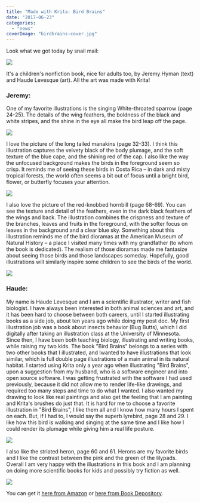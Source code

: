 ```yaml
---
title: "Made with Krita: Bird Brains"
date: "2017-06-23"
categories: 
  - "news"
coverImage: "birdbrains-cover.jpg"
---
```


Look what we got today by snail mail:

![](/images/posts/2017/birdbrains-cover.jpg)

It's a children's nonfiction book, nice for adults too, by Jeremy Hyman (text) and Haude Levesque (art). All the art was made with Krita!

### Jeremy:

One of my favorite illustrations is the singing White-throated sparrow (page 24-25). The details of the wing feathers, the boldness of the black and white stripes, and the shine in the eye all make the bird leap off the page.

![](/images/posts/2017/birdbrains1.jpg)

I love the picture of the long tailed manakins (page 32-33). I think this illustration captures the velvety black of the body plumage, and the soft texture of the blue cape, and the shining red of the cap. I also like the way the unfocused background makes the birds in the foreground seem so crisp. It reminds me of seeing these birds in Costa Rica – in dark and misty tropical forests, the world often seems a bit out of focus until a bright bird, flower, or butterfly focuses your attention.

![](/images/posts/2017/manikins.jpg)

I also love the picture of the red-knobbed hornbill (page 68-69). You can see the texture and detail of the feathers, even in the dark black feathers of the wings and back. The illustration combines the crispness and texture of the branches, leaves and fruits in the foreground, with the softer focus on leaves in the background and a clear blue sky. Something about this illustration reminds me of the bird dioramas at the American Museum of Natural History – a place I visited many times with my grandfather (to whom the book is dedicated). The realism of those dioramas made me fantasize about seeing those birds and those landscapes someday. Hopefully, good illustrations will similarly inspire some children to see the birds of the world.

![](/images/posts/2017/birdbrains3-1.jpg)

### Haude:

My name is Haude Levesque and I am a scientific illustrator, writer and fish biologist. I have always been interested in both animal sciences and art, and it has been hard to choose between both careers, until I started illustrating books as a side job, about ten years ago while doing my post doc. My first illustration job was a book about insects behavior (Bug Butts), which I did digitally after taking an illustration class at the University of Minnesota. Since then, I have been both teaching biology, illustrating and writing books, while raising my two kids. The book "Bird Brains" belongs to a series with two other books that I illustrated, and Iwanted to have illustrations that look similar, which is full double page illustrations of a main animal in its natural habitat. I started using Krita only a year ago when illustrating "Bird Brains", upon a suggestion from my husband, who is a software engineer and into open source software. I was getting frustrated with the software I had used previously, because it did not allow me to render life-like drawings, and required too many steps and time to do what I wanted. I also wanted my drawing to look like real paintings and also get the feeling that I am painting and Krita's brushes do just that. It is hard for me to choose a favorite illustration in "Bird Brains", I like them all and I know how many hours I spent on each. But, if I had to, I would say the superb lyrebird, page 28 and 29. I like how this bird is walking and singing at the same time and I like how I could render its plumage while giving him a real life posture.

![](/images/posts/2017/birdbrains4.jpg)

I also like the striated heron, page 60 and 61. Herons are my favorite birds and I like the contrast between the pink and the green of the lilypads. Overall I am very happy with the illustrations in this book and I am planning on doing more scientific books for kids and possibly try fiction as well.

![](/images/posts/2017/birdbrains5.jpg)

You can get it [here from Amazon](https://www.amazon.com/Bird-Brains-Wacky-World-Birds/dp/1633221539/) or [here from Book Depository](https://www.bookdepository.com/Bird-Brains-Jeremy-Hyman-Haude-Levesque/9781633221536).
